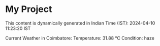 # My Project

This content is dynamically generated in Indian Time (IST): 2024-04-10 11:23:20 IST


Current Weather in Coimbatore:
Temperature: 31.88 °C
Condition: haze
